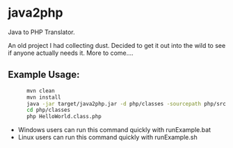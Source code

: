 java2php
========

Java to PHP Translator.

An old project I had collecting dust. Decided to get it out into the wild to see if anyone actually needs it. More to come....


Example Usage:
--------------
```sh
      mvn clean
      mvn install
      java -jar target/java2php.jar -d php/classes -sourcepath php/src examples/HelloWorld.java
      cd php/classes
      php HelloWorld.class.php
```

* Windows users can run this command quickly with runExample.bat
* Linux users can run this command quickly with runExample.sh


